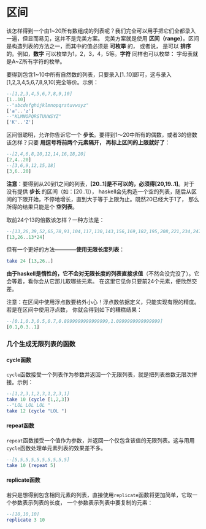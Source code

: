 区间
===========================================
该怎样得到一个由1~20所有数组成的列表呢？我们完全可以用手把它们全都录入一遍，但显而易见，这并不是完美方案。
完美方案就是使用 **区间（range）**。区间是构造列表的方法之一，而其中的值必须是 **可枚举** 的，
或者说， 是可以 **排序** 的。例如，**数字** 可以枚举为1，2，3，4，5等。**字符** 同样也可以枚举：
字母表就是A~Z所有字符的枚举。

要得到包含1~10中所有自然数的列表，只要录入[1..10]即可，这与录入[1,2,3,4,5,6,7,8,9,10]完全等价。示例：
```haskell
--[1,2,3,4,5,6,7,8,9,10]
[1..10]
--"abcdefghijklmnopqrstuvwsyz"
['a'..'z']
--"KLMNOPQRSTUVWSYZ"
['K'..'Z']
```
区间很聪明，允许你告诉它一个 **步长**。要得到1～20中所有的偶数，或者3的倍数该怎样？只要 **用逗号将前两个元素隔开，
再标上区间的上限就好了**：
```haskell
--[2,4,6,8,10,12,14,16,18,20]
[2,4..20]
--[3,6,9,12,15,18]
[3,6..20]
```
**注意**：要得到从20到1之间的列表，**[20..1]是不可以的，必须得[20,19..1]**。对于没有提供 **步长** 的区间（如：[20..1]），
haskell会先构造一个空的列表，随后从区间的下限开始，不停地增长，直到大于等于上限为止。既然20已经大于1了，
那么所得的结果只能是个 **空列表**。

取前24个13的倍数该怎样？一种方法是：
```haskell
--[13,26,39,52,65,78,91,104,117,130,143,156,169,182,195,208,221,234,247,260,273,286,299,312]
[13,26..13*24]
```
但有一个更好的方法————**使用无限长度列表**：
```haskell
take 24 [13,26..]
```
**由于haskell是惰性的，它不会对无限长度的列表直接求值**（不然会没完没了）。它会等着，看你会从它那儿取哪些元素。
在这里它见你只要前24个元素，便欣然交差。

注意：在区间中使用浮点数要格外小心！浮点数依据定义，只能实现有限的精度。若是在区间中使用浮点数，
你就会得到如下的糟糕结果：
```haskell
--[0.1,0.3,0.5,0.7,0.8999999999999999,1.0999999999999999]
[0.1,0.3..1]
```

### 几个生成无限列表的函数
#### cycle函数
`cycle`函数接受一个列表作为参数并返回一个无限列表，就是把列表叁数无限次拼接。示例：
```haskell
--[1,2,3,1,2,3,1,2,3,1]
take 10 (cycle [1,2,3])
--"LOL LOL LOL "
take 12 (cycle "LOL ")
```
#### repeat函数
`repeat`函数接受一个值作为参数，并返回一个仅包含该值的无限列表。这与用用`cycle`函数处理单元素列表的效果差不多。
```haskell
--[5,5,5,5,5,5,5,5,5,5]
take 10 (repeat 5)
```
#### replicate函数
若只是想得到包含相同元素的列表，直接使用`replicate`函数将更加简单，它取一个参数表示列表的长度，
一个参数表示列表中要复制的元素：
```haskell
--[10,10,10]
replicate 3 10
```
